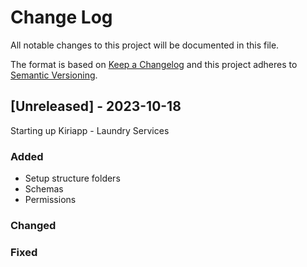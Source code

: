 
# Change Log
All notable changes to this project will be documented in this file.
 
The format is based on [Keep a Changelog](http://keepachangelog.com/)
and this project adheres to [Semantic Versioning](http://semver.org/).
 
## [Unreleased] - 2023-10-18
 
Starting up Kiriapp - Laundry Services
 
### Added
- Setup structure folders
- Schemas
- Permissions
 
### Changed
 
### Fixed